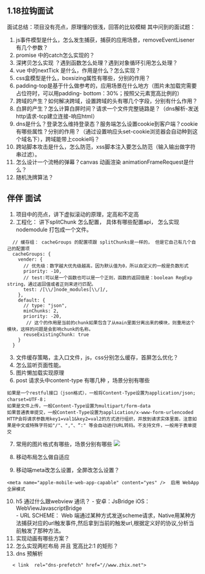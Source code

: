 ## 1.18拉钩面试

面试总结：项目没有亮点，原理懂的很浅，回答的比较模糊
其中问到的面试题：

1. js事件模型是什么，怎么发生捕获，捕获的应用场景，removeEventLisener 有几个参数？
2. promise 中的catch怎么实现的？
3. 深拷贝怎么实现 ？遇到函数怎么处理？遇到对象循环引用怎么处理？
4. vue 中的nextTick 是什么，作用是什么？怎么实现？
5. css盒模型是什么，boxsizing属性有哪些，分别的作用？
6. padding-top是基于什么做参考的，应用场景在什么地方（图片未加载完需要占位符时，可以用padding- bottom：30%；按照父元素宽高比例的）
7. 跨域的产生？如何解决跨域，设置跨域的头有哪几个字段，分别有什么作用？
8. 白屏的产生？怎么计算白屏时间？请求一个文件完整链路是？（dns解析-发送http请求-tcp建立连接-响应html）
9. dns是什么？登录怎么维持登录态？服务端怎么设置cookie到客户端？cookie有哪些属性？分别的作用？（通过设置响应头set-cookie浏览器会自动种到这个域名下），跨域能带上cookie吗？
10. 跨站脚本攻击是什么，怎么防范，xss脚本注入要怎么防范（输入输出做字符串过滤）。
11. 怎么设计一个流畅的弹幕？canvas 动画渲染 animationFrameRequest是什么？
12. 随机洗牌算法？



## 伴伴 面试
1.  项目中的亮点，讲下虚拟滚动的原理，定高和不定高
2. 工程化： 讲下splitChunk 怎么配置， 具体有哪些配置api， 怎么实现nodemodule 打包成一个文件。
```
  // 缓存组： cacheGroups 的配置项跟 splitChunks是一样的， 但是它自己有几个自己的配置项
  cacheGroups: {
    vender: {
      // 优先级：数字越大优先级越高，因为默认值为0，所以自定义的一般是负数形式
      priority: -10,
      // test:可以是一个函数也可以是一个正则，函数的返回值是：boolean RegExp string，通过返回值或者正则来进行匹配。
      test: /[\\/]node_modules[\\/]/,
    },
    default: {
      // type: "json",
      minChunks: 2,
      priority: -20,
       // 这个的作用是当前的chunk如果包含了从main里面分离出来的模块，则重用这个模块，这样的问题是会影响chunk的名称。
      reuseExistingChunk: true
    }
  }
```
3. 文件缓存策略，主入口文件，js，css分别怎么缓存，首屏怎么优化？
4. 怎么监听页面性能。
5. 图片懒加载实现原理
6. post 请求头中content-type 有哪几种 ，场景分别有哪些
```
如果是一个restful接口（json格式），一般将Content-Type设置为application/json; charset=UTF-8；
如果是文件上传，一般Content-Type设置为multipart/form-data
如果普通表单提交，一般Content-Type设置为application/x-www-form-urlencoded HTTP会将请求参数用key1=val1&key2=val2的方式进行组织，并放到请求实体里面，注意如果是中文或特殊字符如"/"、","、“:" 等会自动进行URL转码。不支持文件，一般用于表单提交
```

7. 常用的图片格式有哪些，场景分别有哪些
![](i/8ed8ddf3-6ca0-4344-9d17-f0e45db0efea.jpg)

8. 移动布局怎么做自适应
9. 移动端meta改怎么设置，全屏改怎么设置？
```
<meta name="apple-mobile-web-app-capable" content="yes" />  启用 WebApp 全屏模式
```
10.  h5 通过什么跟webview 通讯？
	- 安卓：JsBridge iOS：WebViewJavascriptBridge  
	- URL SCHEME： Web 端通过某种方式发送scheme请求，Native用某种方法捕获对应的url触发事件,然后拿到当前的触发url,根据定义好的协议,分析当前触发了那种方法。
11. 实现动画有哪些方案？
12. 怎么实现两栏布局 并且 宽高比2:1 的矩形？
13. dns 预解析
```
  < link  rel="dns-prefetch" href="//www.zhix.net"> 
```

  





